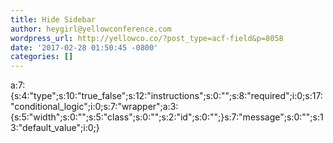 ```yaml
---
title: Hide Sidebar
author: heygirl@yellowconference.com
wordpress_url: http://yellowco.co/?post_type=acf-field&p=8058
date: '2017-02-28 01:50:45 -0800'
categories: []
---
```

<p>a:7:{s:4:"type";s:10:"true_false";s:12:"instructions";s:0:"";s:8:"required";i:0;s:17:"conditional_logic";i:0;s:7:"wrapper";a:3:{s:5:"width";s:0:"";s:5:"class";s:0:"";s:2:"id";s:0:"";}s:7:"message";s:0:"";s:13:"default_value";i:0;}</p>
